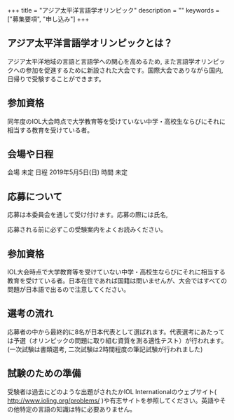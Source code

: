 +++
title = "アジア太平洋言語学オリンピック"
description = ""
keywords = ["募集要項", "申し込み"]
+++

## アジア太平洋言語学オリンピックとは？

アジア太平洋地域の言語と言語学への関心を高めるため, また言語学オリンピックへの参加を促進するために新設された大会です。国際大会でありながら国内, 日帰りで受験することができます。

## 参加資格

同年度のIOL大会時点で大学教育等を受けていない中学・高校生ならびにそれに相当する教育を受けている者。

## 会場や日程

会場 未定
日程 2019年5月5日(日)
時間 未定

## 応募について

応募は本委員会を通して受け付けます。応募の際には氏名, 

応募される前に必ずこの受験案内をよくお読みください。

## 参加資格

IOL大会時点で大学教育等を受けていない中学・高校生ならびにそれに相当する教育を受けている者。日本在住であれば国籍は問いませんが、大会ではすべての問題が日本語で出るので注意してください。

## 選考の流れ

応募者の中から最終的に8名が日本代表として選ばれます。代表選考にあたっては予選（オリンピックの問題に取り組む資質を測る適性テスト）が行われます。
(一次試験は書類選考, 二次試験は2時間程度の筆記試験が行われました)

## 試験のための準備

受験者は過去にどのような出題がされたかIOL Internationalのウェブサイト( http://www.ioling.org/problems/ )や有志サイトを参照してください。英語やその他特定の言語の知識は特に必要ありません。

